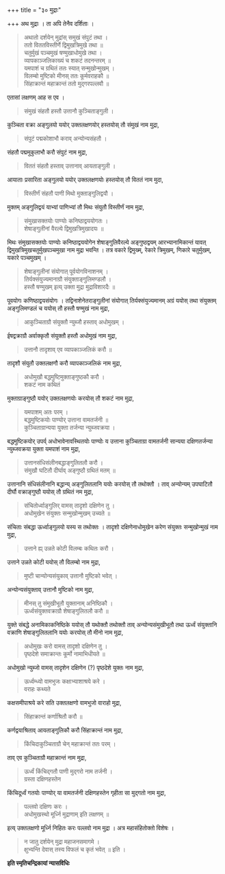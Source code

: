 +++
title = "३० मुद्राः"

+++
अथ मुद्राः । ता अपि तेनैव दर्शिताः ।

> अथातो दर्शयेन् मुद्रांस् समुखं संपुटं तथा ।  
> ततो विततविस्तीर्णे द्विमुखत्रिमुखे तथा ॥  
> चतुर्मुखं पञ्चमुखं षण्मुखाधोमुखे तथा ।  
> व्यापकाञ्जलिकाख्यं च शकटं तदनन्तरम् ॥  
> यमपाशं च ग्रथितं ततः स्यात् सन्मुखोन्मुखम् ।  
> विलम्बो मुष्टिको मीनस् ततः कूर्मवराहकौ ॥  
> सिंहाक्रान्तं महाक्रान्तं ततो मुद्गरपल्लवौ ॥

एतासां लक्षणम् आह स एव ।

> संमुखं संहतौ हस्तौ उत्तानौ कुञ्चिताङ्गुली ।

कुञ्चिता वक्रा अङ्गुलयो ययोर् उक्तलक्षणयोर् हस्तयोस् तौ संमुखं नाम मुद्रा,

> संपुटं पद्मकोशाभौ कराव् अन्योन्यसंहतौ ।

संहतौ पद्ममुकुलाभौ करौ संपुटं नाम मुद्रा,

> विततं संहतौ हस्ताव् उत्तानाव् आयताङ्गुली ।

आयाताः प्रसारिता अङ्गुलयो ययोर् उक्तलक्षणयोः हस्तयोस् तौ विततं नाम मुदा,

> विस्तीर्णं संहतौ पाणी मिथो मुक्ताङ्गुलिद्वयौ ।

मुक्तम् अङ्गुलिद्वयं याभ्यां पाणिभ्यां तौ मिथः संयुतौ विस्तीर्णं नाम मुद्रा,

> संमुखासक्तयोः पाण्योः कनिष्ठाद्वययोगतः ।  
> शेषाङ्गुलीनां वैरल्ये द्विमुखत्रिमुखादयः ॥

मिथः संमुखासक्तयोः पाण्योः कनिष्ठाद्वययोगेन शेषाङ्गुलिवैरल्ये अङ्गुष्ठद्वयम् आरभ्यानामिकान्तं यावत् द्विमुखत्रिमुखचतुर्मुखपञ्चमुखा नाम मुद्रा भवन्ति । तत्र वकारे द्विमुख्म्, रेकारे त्रिमुखम्, णिकारे चतुर्मुखम्, यकारे पञ्चमुखम् ।

> शेषाङ्गुलीनां संयोगात् पूर्वयोगविनाशनम् ।  
> तिर्यक्संयुज्यमानाग्रौ संयुक्ताङ्गुलिमण्डलौ ।  
> हस्तौ षण्मुखम् इत्य् उक्ता मुद्रा मुद्राविशारदैः ॥

पूवयोगः कणिष्ठाद्वयसंयोगः । तद्विनाशेनेतराङ्गुलीनां संयोगात् तिर्यक्संयुज्यमानम् अग्रं ययोस् तथा संयुक्तम् अङ्गुलिमण्डलं च ययोस् तौ हस्तौ षण्मुखं नाम मुद्रा,

> आकुञ्चिताग्रौ संयुक्तौ न्युब्जौ हस्ताव् अधोमुखम् ।

ईषद्वक्राग्रौ अर्वाक्कृतौ संयुक्तौ हस्तौ अधोमुखं नाम मुद्रा,

> उत्तानौ तादृशाव् एव व्यापकाञ्जलिकं करौ ॥

तादृशौ संयुतौ उक्तलक्षणौ करौ व्यापकाञ्जलिकं नाम मुद्रा,

> अधोमुखौ बद्धमुष्टिमुक्ताङ्गुष्ठकौ करौ ।  
> शकटं नाम कथितं

मुक्ताग्राङ्गुष्ठौ ययोर् उक्तलक्षणयोः करयोस् तौ शकटं नाम मुद्रा,

> यमपाशम् अतः परम् ।  
> बद्धमुष्टिकयोः पाण्योर् उत्ताना वामतर्जनी ॥  
> कुञ्चिताग्रान्यया युक्ता तर्जन्या न्युब्जवक्रया ।

बद्धमुष्टिकयोर् उपर्य् अधोभावेनावस्थितयोः पाण्योः य उत्ताना कुञ्चिताग्रा वामतर्जनी सान्यया दक्षिणतर्जन्या न्युब्जवक्रया युक्ता यमपाशं नाम मुद्रा,

> उत्तानसंधिसंलीनबद्धाङ्गुलितलौ करौ ।  
> संमुखौ घटितौ दीर्घाव् अङ्गुष्ठौ ग्रथितं मतम् ॥

उत्तानानि संधिसंलीनानि बद्धान्य् अङ्गुलितलानि ययोः करयोस् तौ तथोक्तौ । ताव् अन्योन्यम् उपघाटितौ दीर्घौ वक्राङ्गुष्ठौ ययोस् तौ ग्रथितं नम मुद्रा,

> संचितोर्ध्वाङ्गुलिर् वामस् तादृशो दक्षिणेन तु ।  
> अधोमुखेन संयुक्तः सन्मुखोन्मुखम् उच्यते ॥

संचिताः संबद्धा ऊर्ध्वाङ्गुलयो यस्य स तथोक्तः । तादृशो दक्षिणेनाधोमुखेन करेण संयुक्तः सन्मुखोन्मुखं नाम मुद्रा,

> उत्ताने ह्य् उन्नते कोटी विलम्बः कथितः करौ ।

उत्ताने उन्नते कोटी ययोस् तौ विलम्बो नाम मुद्रा,

> मुष्टी चान्योन्यसंयुकाव् उत्तानौ मुष्टिको भवेत् ।

अन्योन्यसंयुक्ताव् उत्तानौ मुष्टिको नाम मुद्रा,

> मीनस् तु संमुखीभूतौ युक्तानाम् अनिष्ठिकौ ।  
> ऊर्ध्वसंयुक्तवक्राग्रौ शेषाङ्गुलितलौ करौ ॥

युक्ते संबद्धे अनामिकाकनिष्ठिके ययोस् तौ यथोक्तौ तथोक्तौ ताव् अन्योन्यसंमुखीभूतौ तथा ऊर्ध्वं संयुक्तानि वक्राणि शेषाङ्गुलितलानि ययोः करयोस् तौ मीनो नाम मुद्रा,

> अधोमुखः करो वामस् तादृशो दक्षिणेन तु ।  
> पृष्ठदेशे समाक्रान्तः कूर्मो नामाभिधीयते ॥

अधोमुखो न्युब्जो वामस् तादृशेन दक्षिणेन (?) पृष्ठदेशे युक्तः नाम मुद्रा,

> ऊर्ध्वम्ध्यो वामभुजः कक्षाभ्याशाश्रये करे ।  
> वराहः कथ्यते

कक्षसमीपाश्रये करे सति उक्तलक्षणो वामभुजो वाराहो मुद्रा,

> सिंहाक्रान्तं कर्णाश्रितौ करौ ॥

कर्णद्वयाश्रिताव् आयताङ्गुलिकौ करौ सिंहाक्रान्तं नाम मुद्रा,

> किंचिदाकुञ्चिताग्रौ चेन् महाक्रान्तं ततः परम् ।

ताव् एव कुञ्चिताग्रौ महाक्रान्तं नाम मुद्रा,

> ऊर्ध्वं किंचिद्गतौ पाणी मुद्गरो नाम तर्जनी ।  
> ग्रस्ता दक्षिणहस्तेन

किंचिदूर्ध्वं गतयोः पाण्योर् या वामतर्जनी दक्षिणहस्तेन गृहीता सा मुद्गतो नाम मुद्रा,

> पल्लवो दक्षिणः करः ।  
> अधोमुखस्थो मूर्ध्नि मुद्राणाम् इति लक्षणम् ॥

इत्य् उक्तलक्षणो मूर्ध्नि निहितः करः पल्लवो नाम मुद्रा । अत्र महासंहितोक्तो विशेषः ।

> न जातु दर्शयेन् मुद्रा महाजनसमागमे ।  
> क्षुभ्यन्ति देवास् तस्य विफलं च कृतं भवेत् ॥ इति ।

**इति स्मृतिचन्द्रिकायां न्यासविधिः**
